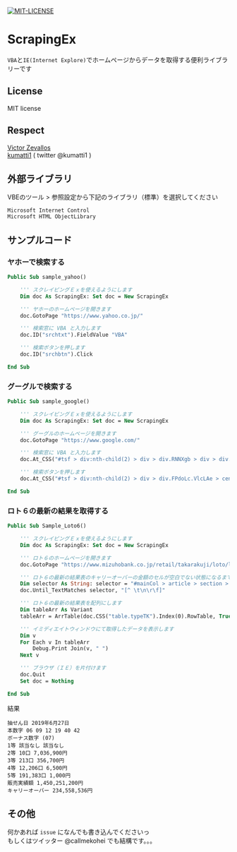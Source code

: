 [![MIT-LICENSE](http://img.shields.io/badge/license-MIT-blue.svg?style=flat)]( https://github.com/callmekohei/ScrapingEx/blob/master/LICENSE)


# ScrapingEx

`VBA`と`IE(Internet Explore)`でホームページからデータを取得する便利ライブラリーです

## License
MIT license

## Respect
[Victor Zevallos](https://github.com/vba-dev/vba-Scraping)  
[kumatti1](https://gist.github.com/kumatti1/6b68ea65fdfc9ecf727f) ( twitter @kumatti1 )


## 外部ライブラリ

VBEのツール > 参照設定から下記のライブラリ（標準）を選択してください
```
Microsoft Internet Control
Microsoft HTML ObjectLibrary
```

## サンプルコード

### ヤホーで検索する
```vb
Public Sub sample_yahoo()

    ''' スクレイピングＥｘを使えるようにします
    Dim doc As ScrapingEx: Set doc = New ScrapingEx

    ''' ヤホーのホームページを開きます
    doc.GotoPage "https://www.yahoo.co.jp/"

    ''' 検索窓に VBA と入力します
    doc.ID("srchtxt").FieldValue "VBA"

    ''' 検索ボタンを押します
    doc.ID("srchbtn").Click

End Sub
```

### グーグルで検索する
```vb
Public Sub sample_google()

    ''' スクレイピングＥｘを使えるようにします
    Dim doc As ScrapingEx: Set doc = New ScrapingEx

    ''' グーグルのホームページを開きます
    doc.GotoPage "https://www.google.com/"

    ''' 検索窓に VBA と入力します
    doc.At_CSS("#tsf > div:nth-child(2) > div > div.RNNXgb > div > div.a4bIc > input").FieldValue "VBA"

    ''' 検索ボタンを押します
    doc.At_CSS("#tsf > div:nth-child(2) > div > div.FPdoLc.VlcLAe > center > input.gNO89b").Click

End Sub
```

### ロト６の最新の結果を取得する
```vb
Public Sub Sample_Loto6()

    ''' スクレイピングＥｘを使えるようにします
    Dim doc As ScrapingEx: Set doc = New ScrapingEx

    ''' ロト６のホームページを開きます
    doc.GotoPage "https://www.mizuhobank.co.jp/retail/takarakuji/loto/loto6/index.html"

    ''' ロト６の最新の結果表のキャリーオーバーの金額のセルが空白でない状態になるまで待ちます
    Dim selector As String: selector = "#mainCol > article > section > section > section > div > div.sp-none > table:nth-child(1) > tbody > tr:nth-child(10) > td > strong"
    doc.Until_TextMatches selector, "[^ \t\n\r\f]"

    ''' ロト６の最新の結果表を配列にします
    Dim tableArr As Variant
    tableArr = ArrTable(doc.CSS("table.typeTK").Index(0).RowTable, True)(1)

    ''' イミディエイトウィンドウにて取得したデータを表示します
    Dim v
    For Each v In tableArr
        Debug.Print Join(v, " ")
    Next v

    ''' ブラウザ（ＩＥ）を片付けます
    doc.Quit
    Set doc = Nothing

End Sub
```
結果
```text
抽せん日 2019年6月27日
本数字 06 09 12 19 40 42
ボーナス数字 (07)
1等 該当なし 該当なし
2等 10口 7,036,900円
3等 213口 356,700円
4等 12,206口 6,500円
5等 191,383口 1,000円
販売実績額 1,450,251,200円
キャリーオーバー 234,558,536円
```

## その他

何かあれば `issue` になんでも書き込んでくださいっ  
もしくはツイッター @callmekohei でも結構です。。。
